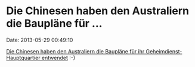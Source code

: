 Die Chinesen haben den Australiern die Baupläne für \...
========================================================

Date: 2013-05-29 00:49:10

[Die Chinesen haben den Australiern die Baupläne für ihr
Geheimdienst-Hauptquartier
entwendet](http://www.abc.net.au/news/2013-05-27/asio-blueprints-stolen-in-major-hacking-operation/4715960)
:-)
